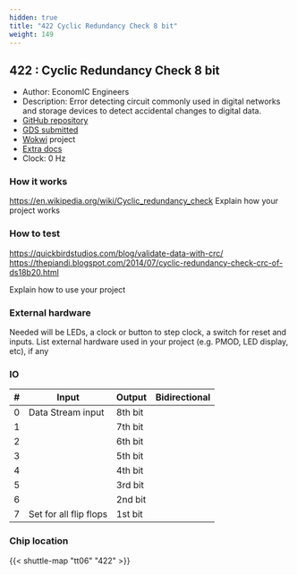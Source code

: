 ```yaml
---
hidden: true
title: "422 Cyclic Redundancy Check 8 bit"
weight: 149
---
```


## 422 : Cyclic Redundancy Check 8 bit

* Author: EconomIC Engineers
* Description: Error detecting circuit commonly used in digital networks and storage devices to detect accidental changes to digital data.
* [GitHub repository](https://github.com/ariz207/tt06-CRC8bit)
* [GDS submitted](https://github.com/ariz207/tt06-CRC8bit/actions/runs/8700054588)
* [Wokwi](https://wokwi.com/projects/394830069681034241) project
* [Extra docs](None)
* Clock: 0 Hz

<!---

This file is used to generate your project datasheet. Please fill in the information below and delete any unused
sections.

You can also include images in this folder and reference them in the markdown. Each image must be less than
512 kb in size, and the combined size of all images must be less than 1 MB.
-->


### How it works

https://en.wikipedia.org/wiki/Cyclic_redundancy_check
Explain how your project works

### How to test

https://quickbirdstudios.com/blog/validate-data-with-crc/
https://thepiandi.blogspot.com/2014/07/cyclic-redundancy-check-crc-of-ds18b20.html

Explain how to use your project

### External hardware

Needed will be LEDs, a clock or button to step clock, a switch for reset and inputs.
List external hardware used in your project (e.g. PMOD, LED display, etc), if any


### IO

| # | Input          | Output         | Bidirectional   |
| - | -------------- | -------------- | --------------- |
| 0 | Data Stream input | 8th bit |  |
| 1 |  | 7th bit |  |
| 2 |  | 6th bit |  |
| 3 |  | 5th bit |  |
| 4 |  | 4th bit |  |
| 5 |  | 3rd bit |  |
| 6 |  | 2nd bit |  |
| 7 | Set for all flip flops | 1st bit |  |

### Chip location

{{< shuttle-map "tt06" "422" >}}
